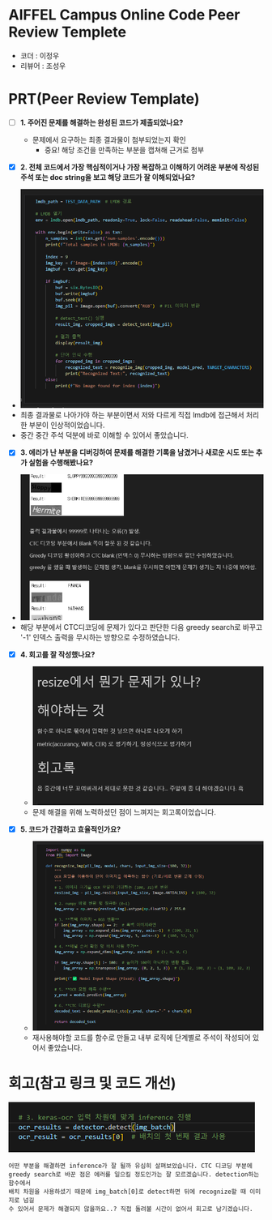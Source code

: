 # AIFFEL Campus Online Code Peer Review Templete
- 코더 : 이정우
- 리뷰어 : 조성우


# PRT(Peer Review Template)
- [ ]  **1. 주어진 문제를 해결하는 완성된 코드가 제출되었나요?**
    - 문제에서 요구하는 최종 결과물이 첨부되었는지 확인
        - 중요! 해당 조건을 만족하는 부분을 캡쳐해 근거로 첨부
    
- [X]  **2. 전체 코드에서 가장 핵심적이거나 가장 복잡하고 이해하기 어려운 부분에 작성된 
주석 또는 doc string을 보고 해당 코드가 잘 이해되었나요?**
- ![alt text](./capture/image.png)
- 최종 결과물로 나아가야 하는 부분이면서 저와 다르게 직접 lmdb에 접근해서 처리한 부분이 인상적이었습니다.
- 중간 중간 주석 덕분에 바로 이해할 수 있어서 좋았습니다.
        
- [X]  **3. 에러가 난 부분을 디버깅하여 문제를 해결한 기록을 남겼거나
새로운 시도 또는 추가 실험을 수행해봤나요?**
- ![alt text](./capture/image-1.png)
- 해당 부분에서 CTC디코딩에 문제가 있다고 판단한 다음 greedy search로 바꾸고 '-1' 인덱스 출력을 무시하는 방향으로 수정하였습니다.
        
- [X]  **4. 회고를 잘 작성했나요?**
    - ![alt text](./capture/image-3.png)
    - 문제 해결을 위해 노력하셨던 점이 느껴지는 회고록이었습니다.
        
- [X]  **5. 코드가 간결하고 효율적인가요?**
    - ![alt text](./capture/image-4.png)
    - 재사용해야할 코드를 함수로 만들고 내부 로직에 단계별로 주석이 작성되어 있어서 좋았습니다.


# 회고(참고 링크 및 코드 개선)
![alt text](./capture/image-2.png)
```
어떤 부분을 해결하면 inference가 잘 될까 유심히 살펴보았습니다. CTC 디코딩 부분에
greedy search로 바꾼 점은 에러를 일으킬 정도인가는 잘 모르겠습니다. detection하는 함수에서
배치 차원을 사용하셨기 때문에 img_batch[0]로 detect하면 뒤에 recognize할 때 이미지로 넘길
수 있어서 문제가 해결되지 않을까요..? 직접 돌려볼 시간이 없어서 회고로 남기겠습니다.
```
